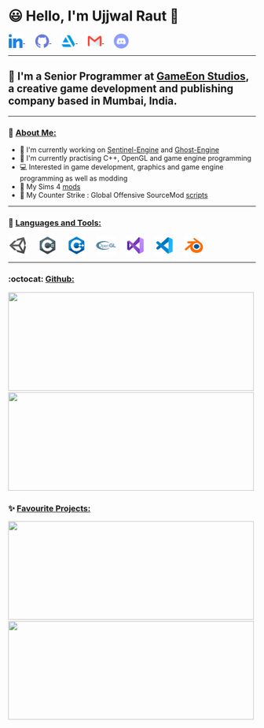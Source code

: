 # 😃 Hello, I'm Ujjwal Raut 👋

<p>
<a href="https://www.linkedin.com/in/ujjwal-raut-cybernethacker14/">
  <img align="center" alt="UjjwalRaut|LinkedIn" width="30px" src="images/linkedin.png"/>
</a>&nbsp;&nbsp;&nbsp;&nbsp;
<a href="https://github.com/CybernetHacker14/">
  <img align="center" alt="UjjwalRaut|GitHub" width="30px" src="images/github.png"/>
</a>&nbsp;&nbsp;&nbsp;&nbsp;
<a href="https://cybernethacker14.artstation.com/">
  <img align="center" alt="UjjwalRaut|ArtStation" width="30px" src="images/artstation.png"/>
</a>&nbsp;&nbsp;&nbsp;&nbsp;
<a href="mailto:ujjwalraut.14@gmail.com">
  <img align="center" alt="UjjwalRaut|Gmail" width="30px" src="images/gmail.png"/>
</a>&nbsp;&nbsp;&nbsp;&nbsp;
<img align="center" title="CybernetHacker14#1420" alt="UjjwalRaut|Discord" width="30px" src="images/discord.png"/>
<br/>

***

## 🏢 I'm a Senior Programmer at [GameEon Studios](https://gameeon.in/), a creative game development and publishing company based in Mumbai, India.

***

### 👔 <ins>About Me:</ins>

- 🔭 I'm currently working on [Sentinel-Engine](https://github.com/CybernetHacker14/Sentinel-Engine) and [Ghost-Engine](https://github.com/CybernetHacker14/Ghost-Engine)
- 🌱 I'm currently practising C++, OpenGL and game engine programming
- 💻 Interested in game development, graphics and game engine programming as well as modding
- 🔷 My Sims 4 [mods](https://modthesims.info/m/8469309)
- 🔫 My Counter Strike : Global Offensive SourceMod [scripts](https://github.com/CybernetHacker14/SourceScripts)

***

### 🔧 <ins>Languages and Tools:</ins>

<img align="center" alt="UjjwalRaut|Unity" width="40px" src="images/unity.png"/>&nbsp;&nbsp;&nbsp;&nbsp;
<img align="center" alt="UjjwalRaut|C#" width="40px" src="images/csharp.png"/>&nbsp;&nbsp;&nbsp;&nbsp;
<img align="center" alt="UjjwalRaut|C++" width="40px" src="images/c++.png"/>&nbsp;&nbsp;&nbsp;&nbsp;
<img align="center" alt="UjjwalRaut|OpenGL" width="40px" src="images/opengl.png"/>&nbsp;&nbsp;&nbsp;&nbsp;
<img align="center" alt="UjjwalRaut|VS" width="40px" src="images/visualstudio.png"/>&nbsp;&nbsp;&nbsp;&nbsp;
<img align="center" alt="UjjwalRaut|VSCode" width="40px" src="images/vscode.png"/>&nbsp;&nbsp;&nbsp;&nbsp;
<img align="center" alt="UjjwalRaut|Blender" width="40px" src="images/blender.png"/>&nbsp;&nbsp;&nbsp;&nbsp;

***

### :octocat: <ins>Github:</ins>

<p align = "left">
<a href = "https://github.com/CybernetHacker14">
  <img width = "500em" height = "200em" src = "https://github-readme-stats.cybernethacker14.vercel.app/api?username=CybernetHacker14&show_icons=true&include_all_commit=true&count_private=true&theme=radical"/>
  <img width = "500em" height = "200em" src = "https://github-readme-stats.cybernethacker14.vercel.app/api/top-langs/?username=CybernetHacker14&layout=compact&langs_count=8&theme=radical"/>
</a>
</p>

### ✨ <ins>Favourite Projects:</ins>

<a href = "https://github.com/CybernetHacker14/Ghost-Engine">
  <img width = "500em" height = "200px" src = "https://github-readme-stats.cybernethacker14.vercel.app/api/pin/?username=CybernetHacker14&repo=Ghost-Engine&theme=radical"/>
</a>
<br/>
<a href = "https://github.com/CybernetHacker14/Hazel">
  <img width = "500em" height = "200px" src = "https://github-readme-stats.cybernethacker14.vercel.app/api/pin/?username=CybernetHacker14&repo=Hazel&theme=radical"/>
</a>
